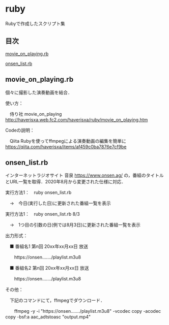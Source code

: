 # ruby
Rubyで作成したスクリプト集

## 目次

[movie_on_playing.rb](##movie_on_playing.rb)

[onsen_list.rb](##onsen_list.rb)

## movie_on_playing.rb
個々に撮影した演奏動画を結合．

使い方：

　侍り社 movie_on_playing　http://haverisxa.web.fc2.com/haverisxa/ruby/movie_on_playing.htm

Codeの説明：

　Qiita Rubyを使ってffmpegによる演奏動画の編集を簡単に　https://qiita.com/haverisxa/items/af459c0ba7876e7cf9be

## onsen_list.rb
インターネットラジオサイト 音泉 https://www.onsen.ag/ の，番組のタイトルとURL一覧を取得．2020年8月から変更された仕様に対応．

実行方法1：　ruby onsen_list.rb

　→　今日(実行した日)に更新された番組一覧を表示

実行方法1：　ruby onsen_list.rb 8/3

　→　1つ目の引数の日(例では8月3日)に更新された番組一覧を表示

出力形式：

　■ 番組名1 第n回 20xx年xx月xx日 放送

　　https://onsen......./playlist.m3u8
  
　■ 番組名2 第n回 20xx年xx月xx日 放送

　　https://onsen......./playlist.m3u8

その他：

　下記のコマンドにて，ffmpegでダウンロード．

　　ffmpeg -y -i "https://onsen......./playlist.m3u8" -vcodec copy -acodec copy -bsf:a aac_adtstoasc "output.mp4"
